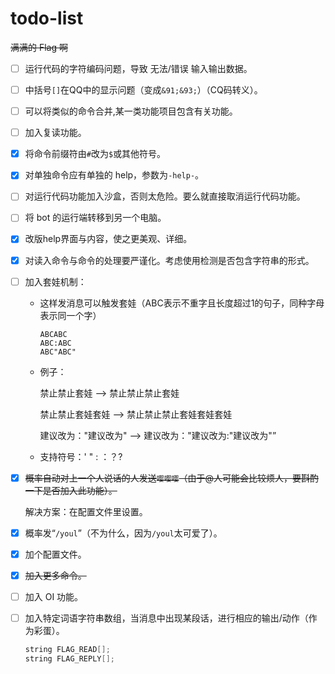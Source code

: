 # todo-list

~~满满的 Flag 啊~~

- [ ] 运行代码的字符编码问题，导致 无法/错误 输入输出数据。
- [ ] 中括号`[]`在QQ中的显示问题（变成`&91;&93;`）（CQ码转义）。
- [ ] 可以将类似的命令合并,某一类功能项目包含有关功能。


- [ ] 加入复读功能。


- [x] 将命令前缀符由`#`改为`$`或其他符号。


- [x] 对单独命令应有单独的 help，参数为`-help-`。


- [ ] 对运行代码功能加入沙盒，否则太危险。要么就直接取消运行代码功能。


- [ ] 将 bot 的运行端转移到另一个电脑。


- [x] 改版help界面与内容，使之更美观、详细。


- [x] 对读入命令与命令的处理要严谨化。考虑使用检测是否包含字符串的形式。

- [ ] 加入套娃机制：

  - 这样发消息可以触发套娃（ABC表示不重字且长度超过1的句子，同种字母表示同一个字）

    ``` 
    ABCABC
    ABC:ABC
    ABC"ABC"
    ```

  - 例子：

    禁止禁止套娃  —>  禁止禁止禁止套娃

    禁止禁止套娃套娃  —> 禁止禁止禁止套娃套娃套娃

    建议改为："建议改为"  —> 建议改为："建议改为:"建议改为"”

  - 支持符号：' " : ：？?


- [x] ~~概率自动对上一个人说话的人发送`嘤嘤嘤`（由于@人可能会比较烦人，要斟酌一下是否加入此功能）。~~

  解决方案：在配置文件里设置。


- [x] 概率发“`/youl`”（不为什么，因为`/youl`太可爱了）。

- [x] 加个配置文件。

- [x] ~~加入更多命令。~~

- [ ] 加入 OI 功能。

- [ ] 加入特定词语字符串数组，当消息中出现某段话，进行相应的输出/动作（作为彩蛋）。

  ```cpp
  string FLAG_READ[];
  string FLAG_REPLY[];
  ```

  